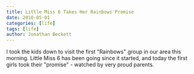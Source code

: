 ```yaml
---
title: Little Miss 6 Takes Her Rainbows Promise
date: 2010-05-01
categories: [life]
tags: [life]
author: Jonathan Beckett
---
```


I took the kids down to visit the first "Rainbows" group in our area this morning. Little Miss 6 has been going since it started, and today the first girls took their "promise" - watched by very proud parents.